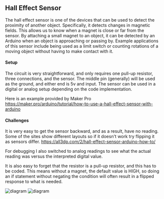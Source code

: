 ## Hall Effect Sensor

The hall effect sensor is one of the devices that can be used to detect the proximity of another object. Specifically, it detects changes in magnetic fields. This allows us to know when a magnet is close or far from the sensor. By attaching a small magnet to an object, it can be detected by an Arduino when an object is approaching or passing by. Example applications of this sensor include being used as a limit switch or counting rotations of a moving object without having to make contact with it.

#### Setup

The circuit is very straightforward, and only requires one pull-up resistor, three connections, and the sensor. The middle pin (generally) will be used as the ground, and either end is 5v and input. The sensor can be used in a digital or analog setup depending on the code implementation. 

Here is an example provided by Maker Pro
https://maker.pro/arduino/tutorial/how-to-use-a-hall-effect-sensor-with-arduino

#### Challenges

It is very easy to get the sensor backward, and as a result, have no reading. Some of the sites show different layouts so if it doesn't work try flipping it as sensors differ.
https://all3dp.com/2/hall-effect-sensor-arduino-how-to/

For debugging I also switched to analog readings to see what the actual reading was versus the interpreted digital value. 

It is also easy to forget that the resistor is a pull-up resistor, and this has to be coded. This means without a magnet, the default value is HIGH, so doing an if statement without negating the condition will often result in a flipped response to what is needed.


![diagram](https://drive.google.com/uc?export=view&id=1KJZPDLjuL-6T0JO6G9Vls-lSy8ctc-bZ)
![diagram](https://drive.google.com/uc?export=view&id=1QQAqiYxY-OzUABmyovmcWPoSMmK7yjua)
